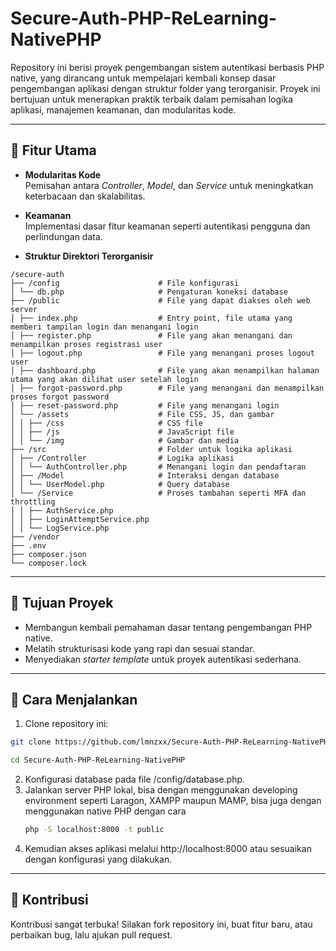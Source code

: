 # Secure-Auth-PHP-ReLearning-NativePHP

Repository ini berisi proyek pengembangan sistem autentikasi berbasis PHP native, yang dirancang untuk mempelajari kembali konsep dasar pengembangan aplikasi dengan struktur folder yang terorganisir. Proyek ini bertujuan untuk menerapkan praktik terbaik dalam pemisahan logika aplikasi, manajemen keamanan, dan modularitas kode.

---

## 📌 Fitur Utama
- **Modularitas Kode**  
  Pemisahan antara *Controller*, *Model*, dan *Service* untuk meningkatkan keterbacaan dan skalabilitas.
  
- **Keamanan**  
  Implementasi dasar fitur keamanan seperti autentikasi pengguna dan perlindungan data.

- **Struktur Direktori Terorganisir**
```teks
/secure-auth
├── /config                      # File konfigurasi
│ └── db.php                     # Pengaturan koneksi database
├── /public                      # File yang dapat diakses oleh web server
│ ├── index.php                  # Entry point, file utama yang memberi tampilan login dan menangani login
│ ├── register.php               # File yang akan menangani dan menampilkan proses registrasi user
│ ├── logout.php                 # File yang menangani proses logout user
│ ├── dashboard.php              # File yang akan menampilkan halaman utama yang akan dilihat user setelah login
│ ├── forgot-password.php        # File yang menangani dan menampilkan proses forgot password
│ ├── reset-password.php         # File yang menangani login
│ └── /assets                    # File CSS, JS, dan gambar
│ │ ├── /css                     # CSS file
│ │ ├── /js                      # JavaScript file
│ │ └── /img                     # Gambar dan media
├── /src                         # Folder untuk logika aplikasi
│ ├── /Controller                # Logika aplikasi
│ │ └── AuthController.php       # Menangani login dan pendaftaran
│ ├── /Model                     # Interaksi dengan database
│ │ └── UserModel.php            # Query database 
│ └── /Service                   # Proses tambahan seperti MFA dan throttling
│ │ ├── AuthService.php
│ │ ├── LoginAttemptService.php
│ │ └── LogService.php
├── /vendor                      
├── .env                    
├── composer.json     
└── composer.lock      
```

---

## 🎯 Tujuan Proyek
- Membangun kembali pemahaman dasar tentang pengembangan PHP native.
- Melatih strukturisasi kode yang rapi dan sesuai standar.
- Menyediakan *starter template* untuk proyek autentikasi sederhana.

---

## 🚀 Cara Menjalankan
1. Clone repository ini:
 ```bash
 git clone https://github.com/lmnzxx/Secure-Auth-PHP-ReLearning-NativePHP.git
 ```
 ```bash
 cd Secure-Auth-PHP-ReLearning-NativePHP
 ```
2. Konfigurasi database pada file /config/database.php.
3. Jalankan server PHP lokal, bisa dengan menggunakan developing environment seperti Laragon, XAMPP maupun MAMP, bisa juga dengan menggunakan native PHP dengan cara
   ```bash
   php -S localhost:8000 -t public
   ```
4. Kemudian akses aplikasi melalui http://localhost:8000 atau sesuaikan dengan konfigurasi yang dilakukan.

---

## 🤝 Kontribusi
Kontribusi sangat terbuka! Silakan fork repository ini, buat fitur baru, atau perbaikan bug, lalu ajukan pull request.
